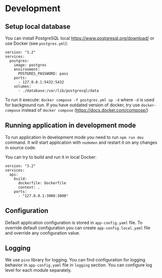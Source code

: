 # Development

## Setup local database

You can install PostgreSQL local https://www.postgresql.org/download/ or use Docker (see `postgres.yml`):
```
version: "3.2"
services:
  postgres:
    image: postgres
    environment:
      POSTGRES_PASSWORD: pass
    ports:
      - 127.0.0.1:5432:5432
    volumes:
      - ./database:/var/lib/postgresql/data
```

To run it execute: `docker compose -f postgres.yml up -d` where `-d` is used for background run.
If you have outdated version of docker, try use `docker-compose` instead of `docker compose` (https://docs.docker.com/compose/)

## Running application in development mode

To run application in development mode you need to run `npm run dev` command.
It will start application with `nodemon` and restart it on any changes in source code.

You can try to build and run it in local Docker:
```
version: "3.2"
services:
  api:
    build:
      dockerfile: Dockerfile
      context: .
    ports:
      - "127.0.0.1:3000:3000"
```

## Configuration

Default application configuration is stored in `app-config.yaml` file.
To override default configuration you can create `app-config.local.yaml` file and override any configuration value.

## Logging

We use `pino` library for logging.
You can find configuration for logging behavior in `app-config.yaml` file in `logging` section.
You can configure log level for each module separately.
